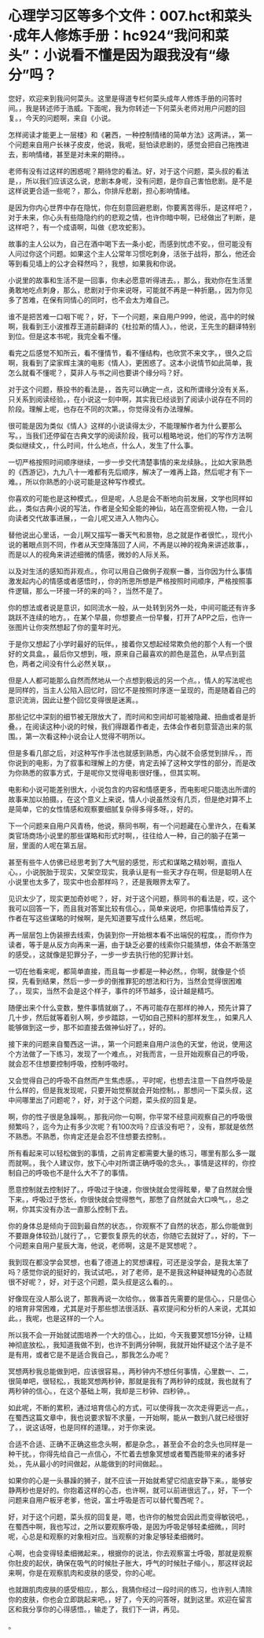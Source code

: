 # 心理学习区等多个文件：007.hct和菜头·成年人修炼手册：hc924“我问和菜头”：小说看不懂是因为跟我没有“缘分”吗？

您好，欢迎来到我问何菜头。这里是得道专栏何菜头成年人修炼手册的问答时间。，我是转述师于浩威。下面呢，我为你转述一下何菜头老师对用户问题的回复。，今天的问题啊，来自《小说。

怎样阅读才能更上一层楼》和《暑西，一种控制情绪的简单方法》这两讲。，第一个问题来自用户长袜子皮皮，他说，我呢，挺怕读悲剧的，感觉会把自己拖拽进去，影响情绪，甚至是对未来的期待。。

老师有没有过这样的困惑呢？期待您的看法。好，对于这个问题，菜头叔的看法是，，所以我们应该这么说，悲剧本身呢，没有问题，是你自己害怕悲剧。是不是这样说更合适一些呢？，那么，你排斥悲剧，担心影响情绪。

是因为你内心世界中存在隐忧，你在刻意回避悲剧，你要离苦得乐，是这样吧？，对于未来，你心头有些隐隐约约的悲观之情，也许你暗中啊，已经做出了判断，是这样吧？，有一个成语啊，叫做《悲攻蛇影》。

故事的主人公以为，自己在酒中喝下去一条小蛇，而感到忧虑不安。，但可能没有人问过你这个问题。如果这个主人公常年习惯吃刺身，活张于战将，那么，他还会等到看见墙上的公才会释然吗？，我想，如果我和你说。

小说里的故事和生活不是一回事，你未必愿意听得进去。，那么，我劝你在生活里勇敢地吃点刺身，那么，悲剧对于你来说呀，可能就不再是一种折磨。，因为你见多了苦难，在保有同情心的同时，也不会太为难自己。

谁不是把苦难一口咽下呢？，好，下一个问题，来自用户999，他说，高中的时候啊，我看到王小波推荐王道前翻译的《杜拉斯的情人》。，他说，王先生的翻译特别到位。但是这本书呢，我完全看不懂。

看完之后感觉不知所云，看不懂情节，看不懂结构，也欣赏不来文字。，很久之后啊，我看到了梁家辉主演的电影《情人》，更困惑了。这本小说情节如此简单，我怎么就看不懂呢？，莫非人与书之间也要讲个缘分吗？好。

对于这个问题，蔡投书的看法是，，首先可以确定一点，这和所谓缘分没有关系，只关系到阅读经验。，在小说这一刻中啊，其实我已经谈到了阅读小说存在不同的阶段。理解上呢，也存在不同的次第。，你觉得没有办法理解。

很可能是因为类似《情人》这样的小说读得太少，不能理解作者为什么要那么写。，当我们还停留在古典文学的阅读阶段，我可以粗略地说，他们的写作方法啊类似继续文，，什么时间，什么地点，什么人，发生了什么事。

一切严格按照时间顺序继续，一步一步交代清楚事情的来龙续脉。，比如大家熟悉的《西游记》，九九八十一难都有先后顺序，解决了一难再上路，然后呢才有下一难。，所以你熟悉的小说可能是这种写作模式。

你喜欢的可能也是这种模式。，但是呢，人总是会不断地向前发展，文学也同样如此。，类似古典小说的写法，作者是全知全能的神仙，站在高空俯视人物，一会儿向读者交代故事进展，，一会儿呢又进入人物内心。

替他说出心里话，一会儿啊又描写一番天气和景物，总之就是作者很忙。，现代小说的著眼点则不同，作者从天空降落回了人间，不再是以神的视角来讲述故事，，而是以人的视角来讲述细微的情感，微妙的人际关系。

以及对生活的感知而非观点。，你可以用自己做例子观察一番，当你因为什么事情激发起内心的情感或者感悟时，，你的所思所想是严格按照时间顺序，严格按照事件逻辑，那么一环接一环的来的吗？，当然不是了。

你的想法或者说是意识，如同流水一般，从一处转到另外一处，中间可能还有许多跳跃不连续的地方。，在某个早晨，你想要点一份早餐，打开了APP之后，也许一张图片让你突然想起了你的童年时光。

于是你又想起了小学时最好的玩伴。，接着你又想起经常欺负他的那个人有一个很好的文具盒。，最后你又想到，哦，原来自己最喜欢的颜色是蓝色，从早点到蓝色，两者之间没有什么必然关联，。

但是人人都可能那么自然而然地从一个点想到极远的另一个点。，情人的写法呢也是同样的，当主人公陷入回忆时，回忆不是按照时序逐一呈现的，而是随着自己的意识流淌，因此让整个回忆变得很是迷离。。

那些记忆中深刻的细节被无限放大了，而时间和空间却可能被隐藏、扭曲或者是折叠。，在阅读这种小说的时候，我们得跟着作者走，去体会作者刻意营造出来的氛围。，第一次看这种小说会让人觉得不明所以。

但是多看几部之后，对这种写作手法也就感到熟悉，内心就不会感觉到排斥。，而你说到的电影，为了叙事和理解上的方便，肯定去掉了这种文学性的部分，而是改为你熟悉的叙事方式，于是呢你又觉得电影很好懂。，但其实啊。

电影和小说可能差别很大，小说包含的内容和情感更多，而电影呢只能选出所谓的故事来加以拍摄。，在这个意义上来说，情人小说虽然没有几页，但是绝对算不上是简单，它的女性情感和观察要细腻复杂得多得多呀。，好的。

下一个问题来自用户风青杨，他说，蔡同书啊，有一个问题藏在心里许久，在看某类官场商场小说里的那些谋略和形式时啊，，往往给人一种，自己的脑子在第一层，里面的人呢在第五层。

甚至有些牛人仿佛已经思考到了大气层的感觉，形式和谋略之精妙啊，直指人心。，小说脱胎于现实，又架空现实，我承认是有一些天才存在啊，但是聪明人在小说里也太多了，现实中也会那样吗？，还是我眼界太窄了。

见识太少了，现实更加奇妙呢？，好，对于这个问题，蔡同书的看法是，哎，这个我可以回答一下，而且我对答案比较有信心。，简单来说吧，你把事情给弄反了，作者在写这些谋略的时候啊，是先知道要写成什么结果，然后呢。

再一层层包上伪装擦去线索，伪装到你一开始根本看不出端倪的程度。，而你作为读者，等于是从反方向再来一遍，由于缺乏必要的线索你只能猜想，体会不断落空的感受。，这就像是犯罪分子，一步一步去执行他的犯罪计划。

一切在他看来呢，都简单直接，而且每一步都是一种必然。，你啊，就像是个侦探，先看到结果，然后一步一步的倒推罪犯的想法和行为，当然会觉得很困难了。，现实，当然不会是这个样子，事件的环节越多，设计越是精巧。

随便出来个什么变数，整件事情就崩了。，不再可能存在那样的神人，预先计算了几十步，然后就等着别人啊，步步踏踪，一切如自己预料的那样发生。，如果凡人能够做到这一步，那不如直接去做神仙好了。，好的。

接下来的问题来自蜀西这一讲。，第一个问题来自用户淡色的天堂，他说，使用这个方法做了一下练习，发现了一个难点。，对我而言，一旦开始观察自己的呼吸，就会忍不住想要控制呼吸，控制呼吸时。

又会觉得自己的呼吸不自然而产生焦虑感。，平时呢，也想去注意一下自然呼吸是什么样的，但是我发现呢，只要开始觉察就会开始控制。，那想问一下菜头叔，这中间哪里出了问题呢？，好，对于这个问题，菜头叔的回复是。

啊，你的性子很是急躁啊。，那我问你一句啊，你平常不经意间观察自己的呼吸很频繁吗？，迄今为止有多少次呢？有100次吗？应该没有吧？，没有，那就是依然不熟悉。不熟悉，你肯定还是会忍不住想要去控制。。

所有看起来可以轻松做到的事情，之前肯定都需要大量的练习，哪里有那么多一蹴而就啊。，我个人建议你，放下心中对所谓正确呼吸的念头。，事情是这样的，你控制自己的呼吸也不是什么大不了的事情。

愿意控制就去控制好了。，呼吸过于快速，你很快就会觉得眩晕，晕了自然就会慢下来。，呼吸过于悠长，你很快就会觉得憋气，那憋了自然就会大口唤气。，总之啊，你其实没有办法一直那么控制下去。

你的身体总是倾向于回到最自然的状态。，你观察不了自然的状态，那么你能做到不要跟身体较劲儿就行了。，它要恢复原先的状态，你随它去就好了。，好的，下一个问题来自用户星辰大海，他说，老师啊，这是不是冥想呢？。

我到现在都没学会冥想，也看了德道上的冥想课程，可还是没学会，是我太笨了吗？感觉你说的挺好的，我试试吧。，对了老师，是不是我这种疑神疑鬼的心态就很不好呢？，好，对于这个问题，菜头叔是这么看的。。

好像现在没人那么说了，那我再说一次给你。，做事首先需要的是信心。，只是信心的培育非常困难，尤其是对于那些想法很活跃、喜欢提问和分析的人来说，尤其如此。，我呢，也是这样的一个人。

所以我不会一开始就试图培养一个大的信心。，比如，今天我要冥想15分钟，让精神彻底放松。，我知道我做不到，也许不到两分钟啊，我就开始怀疑这个法子是不是有用，或者它是不是适合我自己。，那我怎么办呢？

冥想两秒我总能做到吧，应该很容易。，两秒钟内不想任何事情，心里数一、二，很简单吧，很轻松。，我能冥想两秒钟，那就是我有了两秒钟的成就，我也就有了两秒钟的信心。，在这个基础上啊，我却是三秒钟、四秒钟。。

如此呢，不断的累积，通过培育信心的方式，可以使得我一次次走得更远一点。，在蜀西这篇文章中，我也说要求智不求量，一开始啊，能从一数到八就已经很好了。，说这话呀，也是同样的道理。，对于你来说。

合适不合适、正确不正确这些念头啊，都是杂念。，甚至会不会的念头也同样是一种干扰。，你得先给自己一点信心，不忙着去想象冥想或者蜀西能带来的诸多好处。，先从最小的时间做起，从能做到的时间做起。。

如果你的心是一头暴躁的狮子，就不应该一开始就希望它彻底安静下来。，能够安静两秒也是好的。你抱着这样的心态，也许啊，就可以前进很远了。，好，下一个问题来自用户板牙老爹，他说，富士呼吸是否可以替代蜀西呢？。

好，对于这个问题，菜头叔的回复是，嗯，也许你的触觉会因此而变得敏锐吧。，在蜀西中啊，我也写过，之所以要观察呼吸，是因为呼吸足够轻柔细微。，同时呢，心总是和观察的对象相对应。当观察的对象足够轻柔细微时。

心啊，也会变得轻柔细微起来。，根据你的说法，你去观察富士呼吸，那就是观察你肚皮的起伏，确保在吸气的时候肚子胀大，呼气的时候肚子缩小。，那这样说起来啊，你是在观察肌肉和皮肤的感受，你的心呢。

也就跟肌肉皮肤的感受相应。，那么，我猜你经过一段时间的练习，也许别人清除你的皮肤，你也会立即跳起来吧。，好了，今天的问答呀，就到这里。欢迎在留言区和我分享你的心得感悟。，输走了，我们下一讲，再见。

。